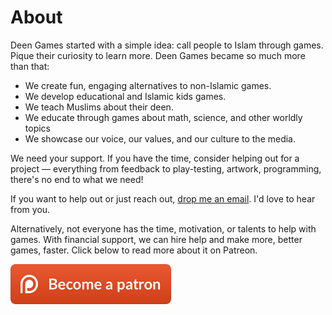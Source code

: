 # About

Deen Games started with a simple idea: call people to Islam through games. Pique their curiosity to learn more. Deen Games became so much more than that:

- We create fun, engaging alternatives to non-Islamic games.
- We develop educational and Islamic kids games.
- We teach Muslims about their deen.
- We educate through games about math, science, and other worldly topics
- We showcase our voice, our values, and our culture to the media.

We need your support. If you have the time, consider helping out for a project — everything from feedback to play-testing, artwork, programming, there's no end to what we need!

If you want to help out or just reach out, [drop me an email](mailto:ashes999@yahoo.com). I'd love to hear from you.

Alternatively, not everyone has the time, motivation, or talents to help with games. With financial support, we can hire help and make more, better games, faster. Click below to read more about it on Patreon. 

<a href="https://www.patreon.com/DeenGames"><img src="images/become-a-patron.png" /></a>
